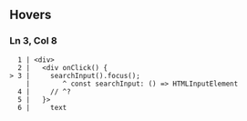 ## Hovers
### Ln 3, Col 8
```marko
  1 | <div>
  2 |   <div onClick() {
> 3 |     searchInput().focus();
    |        ^ const searchInput: () => HTMLInputElement
  4 |     // ^?
  5 |   }>
  6 |     text
```


